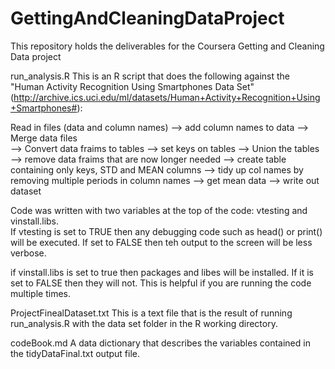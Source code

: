 # GettingAndCleaningDataProject
This repository holds the deliverables for the Coursera Getting and Cleaning Data project 

run_analysis.R
This is an R script that does the following against the "Human Activity Recognition Using Smartphones Data Set" (http://archive.ics.uci.edu/ml/datasets/Human+Activity+Recognition+Using+Smartphones#):

Read in files (data and column names) 
--> add column names to data 
--> Merge data files  
--> Convert data fraims to tables
--> set keys on tables 
--> Union the tables 
--> remove data fraims that are now longer needed 
--> create table containing only keys, STD and MEAN columns 
--> tidy up col names by removing multiple periods in column names 
--> get mean data 
--> write out dataset

Code was written with two variables at the top of the code: vtesting and vinstall.libs.  
If vtesting is set to TRUE then any debugging code such as head() or print() will be executed.  If set to FALSE then teh output to the screen will be less verbose.

if vinstall.libs is set to true then packages and libes will be installed.  If it is set to FALSE then they will not.  This is helpful if you are running the code multiple times.

ProjectFinealDataset.txt
This is a text file that is the result of running run_analysis.R with the data set folder in the R working directory.

codeBook.md
A data dictionary that describes the variables contained in the tidyDataFinal.txt output file.
